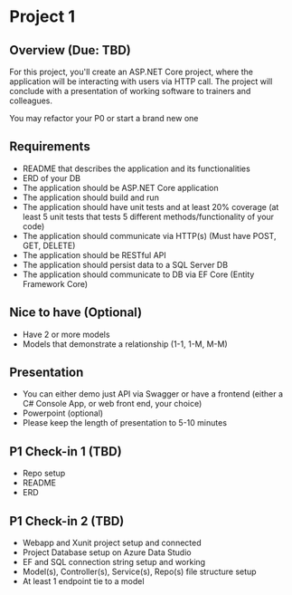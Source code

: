 # Project 1

## Overview (Due: TBD)

For this project, you'll create an ASP.NET Core project, where the application will be interacting with users via HTTP call. The project will conclude with a presentation of working software to trainers and colleagues.

You may refactor your P0 or start a brand new one

## Requirements
- README that describes the application and its functionalities
- ERD of your DB
- The application should be ASP.NET Core application
- The application should build and run
- The application should have unit tests and at least 20% coverage (at least 5 unit tests that tests 5 different methods/functionality of your code)
- The application should communicate via HTTP(s) (Must have POST, GET, DELETE)
- The application should be RESTful API
- The application should persist data to a SQL Server DB
- The application should communicate to DB via EF Core (Entity Framework Core)

## Nice to have (Optional)
- Have 2 or more models
- Models that demonstrate a relationship (1-1, 1-M, M-M) 

## Presentation
- You can either demo just API via Swagger or have a frontend (either a C# Console App, or web front end, your choice)
- Powerpoint (optional)
- Please keep the length of presentation to 5-10 minutes

## P1 Check-in 1 (TBD)
- Repo setup
- README
- ERD

## P1 Check-in 2 (TBD)
- Webapp and Xunit project setup and connected
- Project Database setup on Azure Data Studio
- EF and SQL connection string setup and working
- Model(s), Controller(s), Service(s), Repo(s) file structure setup
- At least 1 endpoint tie to a model 
